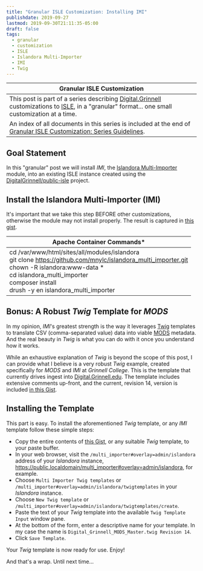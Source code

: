 ```yaml
---
title: "Granular ISLE Customization: Installing IMI"
publishdate: 2019-09-27
lastmod: 2019-09-30T21:11:35-05:00
draft: false
tags:
  - granular
  - customization
  - ISLE
  - Islandora Multi-Importer
  - IMI
  - Twig
---
```


| Granular ISLE Customization |
| --- |
| This post is part of a series describing [Digital.Grinnell](https://digital.grinnell.edu) customizations to [ISLE](https://github.com/Islandora-Collaboration-Group/ISLE), in a "granular" format... one small customization at a time. |
| An index of all documents in this series is included at the end of [Granular ISLE Customization: Series Guidelines](https://static.grinnell.edu/blogs/McFateM/posts/047-granular-isle-customization-series-guidelines). |

## Goal Statement
In this "granular" post we will install *_IMI_*, the [Islandora Multi-Importer](https://github.com/mnylc/islandora_multi_importer.git) module, into an existing ISLE instance created using the [DigitalGrinnell/public-isle](https://github.com/DigitalGrinnell/public-isle) project.

## Install the Islandora Multi-Importer (IMI)
It's important that we take this step BEFORE other customizations, otherwise the module may not install properly. The result is captured in [this gist](https://gist.github.com/McFateM/d8e7694032298e0518a88b3370872db8).

| Apache Container Commands* |
| --- |
| cd /var/www/html/sites/all/modules/islandora <br/> git clone https://github.com/mnylc/islandora_multi_importer.git <br/> chown -R islandora:www-data * <br/> cd islandora_multi_importer <br/> composer install <br/> drush -y en islandora_multi_importer <br/> |

## Bonus: A Robust _Twig_ Template for _MODS_
In my opinion, _IMI_'s greatest strength is the way it leverages [Twig](https://twig.symfony.com/) templates to translate CSV (comma-separated value) data into viable [MODS](http://www.loc.gov/standards/mods/) metadata.  And the real beauty in _Twig_ is what you can do with it once you understand how it works.

While an exhaustive explanation of _Twig_ is beyond the scope of this post, I can provide what I believe is a very robust _Twig_ example, created specifically for _MODS_ and _IMI_ at _Grinnell College_.  This is the template that currently drives ingest into [Digital.Grinnell.edu](https://digital.grinnell.edu/).  The template includes extensive comments up-front, and the current, revision 14, version is included [in this Gist](https://gist.github.com/c88a37f116dcb71564fe4639e10af73f).

## Installing the Template
This part is easy. To install the aforementioned _Twig_ template, or any _IMI_ template follow these simple steps:

  - Copy the entire contents of [this Gist](https://gist.github.com/c88a37f116dcb71564fe4639e10af73f), or any suitable _Twig_ template, to your paste buffer.
  - In your web browser, visit the `/multi_importer#overlay=admin/islandora` address of your _Islandora_ instance, https://public.localdomain/multi_importer#overlay=admin/islandora, for example.
  - Choose `Multi Importer Twig templates` or `/multi_importer#overlay=admin/islandora/twigtemplates` in your _Islandora_ instance.
  - Choose `New Twig template` or `/multi_importer#overlay=admin/islandora/twigtemplates/create`.
  - Paste the text of your _Twig_ template into the available `Twig Template Input` window pane.
  - At the bottom of the form, enter a descriptive name for your template.  In my case the name is `Digital_Grinnell_MODS_Master.twig Revision 14`.
  - Click `Save Template`.

Your _Twig_ template is now ready for use.  Enjoy!

And that's a wrap.  Until next time...
